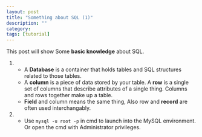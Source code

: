 ```yaml
---
layout: post
title: "Something about SQL (1)"
description: ""
category: 
tags: [tutorial]
---
```


This post will show Some __basic knowledge__ about SQL.

1. * A __Database__ is a container that holds tables and SQL structures related to those tables.
   * A __column__ is a piece of data stored by your table. A __row__ is a single set of columns that describe attributes of a single thing. Columns and rows together make up a table.
   * __Field__ and column means the same thing, Also row and __record__ are often used interchangably.


2. + Use `mysql -u root -p` in cmd to launch into the MySQL environment. Or open the cmd with Administrator privileges.






